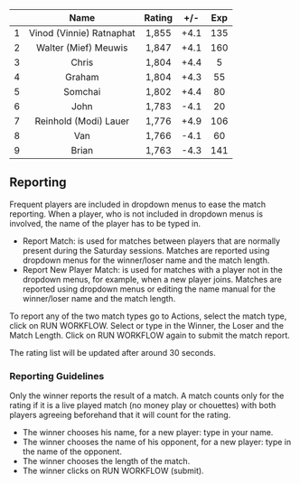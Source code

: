 | |Name|Rating|+/-|Exp|
|-|:--:|:----:|:-:|:-:|
|1|Vinod (Vinnie) Ratnaphat|1,855|+4.1|135|
|2|Walter (Mief) Meuwis|1,847|+4.1|160|
|3|Chris|1,804|+4.4|5|
|4|Graham|1,804|+4.3|55|
|5|Somchai|1,802|+4.4|80|
|6|John|1,783|-4.1|20|
|7|Reinhold (Modi) Lauer|1,776|+4.9|106|
|8|Van|1,766|-4.1|60|
|9|Brian|1,763|-4.3|141|

 

## Reporting

Frequent players are included in dropdown menus to ease the match reporting.
When a player, who is not included in dropdown menus is involved, the name of the player has to be typed in.

- Report Match:  is used for matches between players that are normally present during the Saturday sessions.
Matches are reported using dropdown menus for the winner/loser name and the match length.
- Report New Player Match:  is used for matches with a player not in the dropdown menus, for example, when a new player joins.
Matches are reported using dropdown menus or editing the name manual for the winner/loser name and the match length.

To report any of the two match types go to Actions, select the match type, click on RUN WORKFLOW.
Select or type in the Winner, the Loser and the Match Length.
Click on RUN WORKFLOW again to submit the match report.

The rating list will be updated after around 30 seconds.

### Reporting Guidelines

Only the winner reports the result of a match.
A match counts only for the rating if it is a live played match (no money play or chouettes)
with both players agreeing beforehand that it will count for the rating.

- The winner chooses his name, for a new player: type in your name.
- The winner chooses the name of his opponent, for a new player: type in the name of the opponent.
- The winner chooses the length of the match.
- The winner clicks on RUN WORKFLOW (submit).
